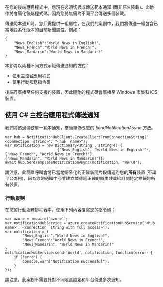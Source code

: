 在您的後端應用程式中，您現在必須切換成傳送範本通知 (而非原生裝載)。此動作將會簡化後端程式碼，因為您將無需為不同平台傳送多個裝載。

傳送範本通知時，您只需提供一組屬性，在我們的案例中，我們將傳送一組包含已當地語系化版本的目前新聞屬性，例如：

    {
    	"News_English":"World News in English!",
    	"News_French":"World News in French!",
    	"News_Mandarin":"World News in Mandarin!"
    }

本節將以兩種不同方式示範傳送通知的方式：

* 使用主控台應用程式
* 使用行動服務指令碼

後端可廣播至任何支援的裝置，因此隨附的程式碼會廣播至 Windows 市集和 iOS 裝置。
## 使用 C# 主控台應用程式傳送通知

我們將透過傳送單一範本通知，來簡單修改您的 *SendNotificationAsync* 方法。

    var hub = NotificationHubClient.CreateClientFromConnectionString("<connection  string>", "<hub  name>");
    var notification = new Dictionary<string , string>() {
    						{"News_English", "World News in English!"},
    {"News_French", "World News in French!"},
    {"News_Mandarin", "World News in Mandarin!"}};
    await hub.SendTemplateNotificationAsync(notification, "World");

請注意，此簡單呼叫會將已當地語系化的正確新聞片段傳送到您的**所有**裝置
(不論平台為何)，因為您的通知中心會建立並傳遞正確的原生裝載給訂閱特定標籤的所有裝置。
### 行動服務

在您的行動服務排程器中，使用下列內容覆寫您的指令碼：

    var azure = require('azure');
    var notificationHubService = azure.createNotificationHubService('<hub  name>', <connection  string with full access>');
    var notification = {
    		"News_English":"World News in English!",
    		"News_French":"World News in French!",
    		"News_Mandarin", "World News in Mandarin!"
    }
    notificationHubService.send('World', notification, function(error) {
    	if (!error) {
    		console.warn("Notification successful");
    	}
    });

請注意，此案例不需要針對不同地區設定和平台傳送多次通知。

